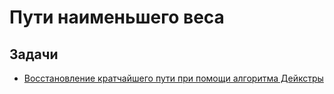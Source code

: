 # Пути наименьшего веса

## Задачи

- [Восстановление кратчайшего пути при помощи алгоритма Дейкстры](https://github.com/ShmakovVladimir/Contests/blob/main/test28/A.py)
